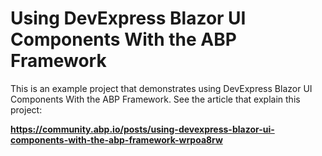 # Using DevExpress Blazor UI Components With the ABP Framework

This is an example project that demonstrates using DevExpress Blazor UI Components With the ABP Framework. See the article that explain this project:

**https://community.abp.io/posts/using-devexpress-blazor-ui-components-with-the-abp-framework-wrpoa8rw**